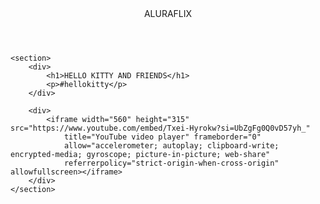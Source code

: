 
<html lang="pt-BR">
<head>
    <link rel="stylesheet" href="style.css">
    <title>Aluraflix</title>
</head>

<body>
    <header>ALURAFLIX</header>

    <section>
        <div>
            <h1>HELLO KITTY AND FRIENDS</h1>
            <p>#hellokitty</p>
        </div>

        <div>
            <iframe width="560" height="315" src="https://www.youtube.com/embed/Txei-Hyrokw?si=UbZgFg0Q0vD57yh_"
                title="YouTube video player" frameborder="0"
                allow="accelerometer; autoplay; clipboard-write; encrypted-media; gyroscope; picture-in-picture; web-share"
                referrerpolicy="strict-origin-when-cross-origin" allowfullscreen></iframe>
        </div>
    </section>

</body>

</html>